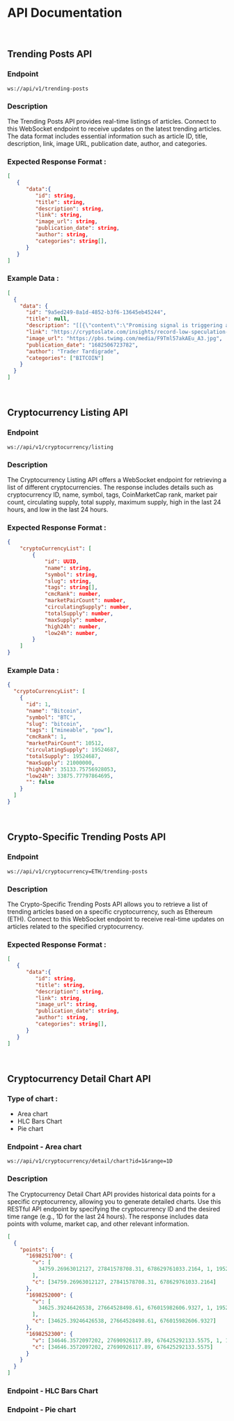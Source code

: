 # API Documentation

</br>

## Trending Posts API

### Endpoint

```shell
ws://api/v1/trending-posts
```

### Description

The Trending Posts API provides real-time listings of articles. Connect to this WebSocket endpoint to receive updates on the latest trending articles. The data format includes essential information such as article ID, title, description, link, image URL, publication date, author, and categories.

### Expected Response Format :

```json
[
   {
      "data":{
         "id": string,
         "title": string,
         "description": string,
         "link": string,
         "image_url": string,
         "publication_date": string,
         "author": string,
         "categories": string[],
      }
   }
]
```

### Example Data :

```json
[
  {
    "data": {
      "id": "9a5ed249-8a1d-4852-b3f6-13645eb45244",
      "title": null,
      "description": "[[{\"content\":\"Promising signal is triggering again.\",\"type\":\"text\"}],[{\"content\":\"Monthly Money Flow Index (MFI) is passing 50 from below. \",\"type\":\"text\"}],[{\"content\":\"Every time when \",\"type\":\"text\"},{\"content\":{\"tag\":\"Bitcoin\"},\"type\":\"hashtag\"},{\"content\":\" \",\"type\":\"text\"},{\"content\":\"completes a cycle at top, MFI reaches the overbought zone and it comes down to a bottom throughout the bear market.\",\"type\":\"text\"}],[{\"content\":\"After the accumulation phase in the next cycle, \",\"type\":\"text\"},{\"content\":{\"id\":1,\"symbol\":\"BTC\",\"slug\":\"bitcoin\"},\"type\":\"token\"},{\"content\":\" starts a new bull run while MFI passes 50 from below.\",\"type\":\"text\"}],[{\"content\":\"On this monthly chart, we can see a new cycle began with MFI reaching the bottom. It is now passing 50, indicating a new bull run has started.\",\"type\":\"text\"}]]",
      "link": "https://cryptoslate.com/insights/record-low-speculation-reveals-bitcoin-market-maturing-in-silence/",
      "image_url": "https://pbs.twimg.com/media/F9Tml57akAEu_A3.jpg",
      "publication_date": "1682506723782",
      "author": "Trader Tardigrade",
      "categories": ["BITCOIN"]
    }
  }
]
```

</br>

## Cryptocurrency Listing API

### Endpoint

```shell
ws://api/v1/cryptocurrency/listing
```

### Description

The Cryptocurrency Listing API offers a WebSocket endpoint for retrieving a list of different cryptocurrencies. The response includes details such as cryptocurrency ID, name, symbol, tags, CoinMarketCap rank, market pair count, circulating supply, total supply, maximum supply, high in the last 24 hours, and low in the last 24 hours.

### Expected Response Format :

```json
{
    "cryptoCurrencyList": [
        {
            "id": UUID,
            "name": string,
            "symbol": string,
            "slug": string,
            "tags": string[],
            "cmcRank": number,
            "marketPairCount": number,
            "circulatingSupply": number,
            "totalSupply": number,
            "maxSupply": number,
            "high24h": number,
            "low24h": number,
        }
    ]
}
```

### Example Data :

```json
{
  "cryptoCurrencyList": [
    {
      "id": 1,
      "name": "Bitcoin",
      "symbol": "BTC",
      "slug": "bitcoin",
      "tags": ["mineable", "pow"],
      "cmcRank": 1,
      "marketPairCount": 10512,
      "circulatingSupply": 19524687,
      "totalSupply": 19524687,
      "maxSupply": 21000000,
      "high24h": 35133.75756928053,
      "low24h": 33875.77797864695,
      "": false
    }
  ]
}
```

</br>

## Crypto-Specific Trending Posts API

### Endpoint

```shell
ws://api/v1/cryptocurrency=ETH/trending-posts
```

### Description

The Crypto-Specific Trending Posts API allows you to retrieve a list of trending articles based on a specific cryptocurrency, such as Ethereum (ETH). Connect to this WebSocket endpoint to receive real-time updates on articles related to the specified cryptocurrency.

### Expected Response Format :

```json
[
   {
      "data":{
         "id": string,
         "title": string,
         "description": string,
         "link": string,
         "image_url": string,
         "publication_date": string,
         "author": string,
         "categories": string[],
      }
   }
]
```

</br>

## Cryptocurrency Detail Chart API

### Type of chart :

- Area chart
- HLC Bars Chart
- Pie chart

### Endpoint - Area chart

```shell
ws://api/v1/cryptocurrency/detail/chart?id=1&range=1D
```

### Description

The Cryptocurrency Detail Chart API provides historical data points for a specific cryptocurrency, allowing you to generate detailed charts. Use this RESTful API endpoint by specifying the cryptocurrency ID and the desired time range (e.g., 1D for the last 24 hours). The response includes data points with volume, market cap, and other relevant information.

```json
[
  {
    "points": {
      "1698251700": {
        "v": [
          34759.26963012127, 27841578708.31, 678629761033.2164, 1, 19523706
        ],
        "c": [34759.26963012127, 27841578708.31, 678629761033.2164]
      },
      "1698252000": {
        "v": [
          34625.39246426538, 27664528498.61, 676015982606.9327, 1, 19523706
        ],
        "c": [34625.39246426538, 27664528498.61, 676015982606.9327]
      },
      "1698252300": {
        "v": [34646.3572097202, 27690926117.89, 676425292133.5575, 1, 19523706],
        "c": [34646.3572097202, 27690926117.89, 676425292133.5575]
      }
    }
  }
]
```

### Endpoint - HLC Bars Chart

### Endpoint - Pie chart
